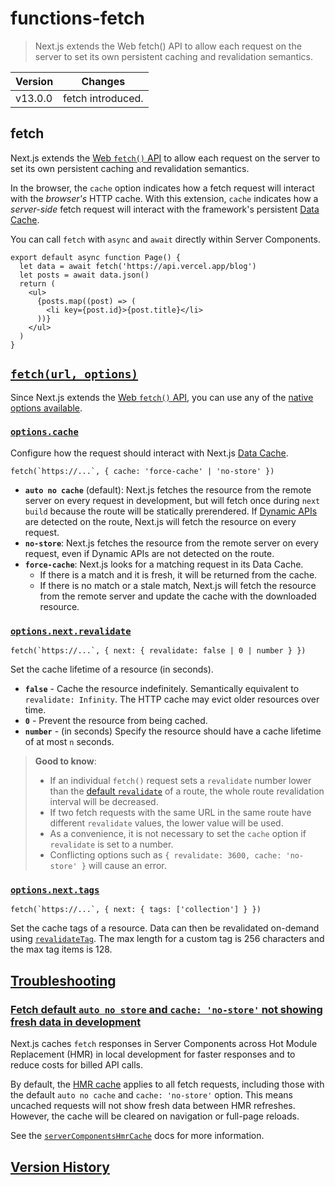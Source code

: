 # functions-fetch

> Next.js extends the Web fetch() API to allow each request on the server to set its own persistent caching and revalidation semantics.

| Version | Changes           |
| ------- | ----------------- |
| v13.0.0 | fetch introduced. |

## fetch

Next.js extends the [Web `fetch()` API](https://developer.mozilla.org/docs/Web/API/Fetch_API) to allow each request on the server to set its own persistent caching and revalidation semantics.

In the browser, the `cache` option indicates how a fetch request will interact with the _browser's_ HTTP cache. With this extension, `cache` indicates how a _server-side_ fetch request will interact with the framework's persistent [Data Cache](about:/docs/app/deep-dive/caching#data-cache).

You can call `fetch` with `async` and `await` directly within Server Components.

    export default async function Page() {
      let data = await fetch('https://api.vercel.app/blog')
      let posts = await data.json()
      return (
        <ul>
          {posts.map((post) => (
            <li key={post.id}>{post.title}</li>
          ))}
        </ul>
      )
    }

## [`fetch(url, options)`](#fetchurl-options)

Since Next.js extends the [Web `fetch()` API](https://developer.mozilla.org/docs/Web/API/Fetch_API), you can use any of the [native options available](https://developer.mozilla.org/docs/Web/API/fetch#parameters).

### [`options.cache`](#optionscache)

Configure how the request should interact with Next.js [Data Cache](about:/docs/app/deep-dive/caching#data-cache).

    fetch(`https://...`, { cache: 'force-cache' | 'no-store' })

*   **`auto no cache`** (default): Next.js fetches the resource from the remote server on every request in development, but will fetch once during `next build` because the route will be statically prerendered. If [Dynamic APIs](about:/docs/app/getting-started/partial-prerendering#dynamic-rendering) are detected on the route, Next.js will fetch the resource on every request.
*   **`no-store`**: Next.js fetches the resource from the remote server on every request, even if Dynamic APIs are not detected on the route.
*   **`force-cache`**: Next.js looks for a matching request in its Data Cache.
    *   If there is a match and it is fresh, it will be returned from the cache.
    *   If there is no match or a stale match, Next.js will fetch the resource from the remote server and update the cache with the downloaded resource.

### [`options.next.revalidate`](#optionsnextrevalidate)

    fetch(`https://...`, { next: { revalidate: false | 0 | number } })

Set the cache lifetime of a resource (in seconds).

*   **`false`** - Cache the resource indefinitely. Semantically equivalent to `revalidate: Infinity`. The HTTP cache may evict older resources over time.
*   **`0`** - Prevent the resource from being cached.
*   **`number`** - (in seconds) Specify the resource should have a cache lifetime of at most `n` seconds.

> **Good to know**:
> 
> *   If an individual `fetch()` request sets a `revalidate` number lower than the [default `revalidate`](about:/docs/app/api-reference/file-conventions/route-segment-config#revalidate) of a route, the whole route revalidation interval will be decreased.
> *   If two fetch requests with the same URL in the same route have different `revalidate` values, the lower value will be used.
> *   As a convenience, it is not necessary to set the `cache` option if `revalidate` is set to a number.
> *   Conflicting options such as `{ revalidate: 3600, cache: 'no-store' }` will cause an error.

### [`options.next.tags`](#optionsnexttags)

    fetch(`https://...`, { next: { tags: ['collection'] } })

Set the cache tags of a resource. Data can then be revalidated on-demand using [`revalidateTag`](https://nextjs.org/docs/app/api-reference/functions/revalidateTag). The max length for a custom tag is 256 characters and the max tag items is 128.

## [Troubleshooting](#troubleshooting)

### [Fetch default `auto no store` and `cache: 'no-store'` not showing fresh data in development](#fetch-default-auto-no-store-and-cache-no-store-not-showing-fresh-data-in-development)

Next.js caches `fetch` responses in Server Components across Hot Module Replacement (HMR) in local development for faster responses and to reduce costs for billed API calls.

By default, the [HMR cache](/docs/app/api-reference/config/next-config-js/serverComponentsHmrCache) applies to all fetch requests, including those with the default `auto no cache` and `cache: 'no-store'` option. This means uncached requests will not show fresh data between HMR refreshes. However, the cache will be cleared on navigation or full-page reloads.

See the [`serverComponentsHmrCache`](/docs/app/api-reference/config/next-config-js/serverComponentsHmrCache) docs for more information.

## [Version History](#version-history)
